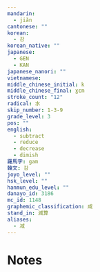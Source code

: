 ```yaml
---
mandarin:
  - jiǎn
cantonese: ""
korean:
  - 감
korean_native: ""
japanese:
  - GEN
  - KAN
japanese_nanori: ""
vietnamese:
middle_chinese_initial: k
middle_chinese_final: ɣɛm
stroke_count: "12"
radical: 水
skip_number: 1-3-9
grade_level: 3
pos: ""
english:
  - subtract
  - reduce
  - decrease
  - dimish
羅馬字: gam
韓文: 감
joyo_level: ""
hsk_level: ""
hanmun_edu_level: ""
danayo_id: 3186
mc_id: 1148
graphemic_classification: 咸
stand_in: 減算
aliases:
  - 减
---
```


# Notes
